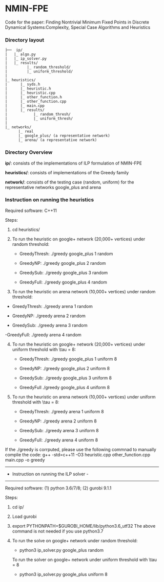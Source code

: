 # NMIN-FPE
Code for the paper: Finding Nontrivial Minimum Fixed Points in Discrete Dynamical Systems:Complexity, Special Case Algorithms and Heuristics

### Directory layout

	├──  ip/
	|   |_ algo.py
	|   |_ ip_solver.py
	|   |_ results/
	|         |_ random_threshold/
	|         |_ uniform_threshold/
	|
	|_ heuristics/
	|      |_ syds.h
	|      |_ heuristic.h
	|      |_ heuristic.cpp
	|      |_ other_function.h
	|      |_ other_function.cpp
	|      |_ main.cpp
	|      |_ results/
	|            |_ random_thresh/
	|            |_ uniform_thresh/
	|  
	|_ networks/
	      |_ real
		  |_ google_plus/ (a representative network)
		  |_ arena/ (a representative network)


### Directory Overview 

  **ip/**: consists of the implementations of ILP formulation of NMIN-FPE

  **heuristics/**: consists of implementations of the Greedy family

  **network/**: consists of the testing case (random, uniform) for the representative networks google_plus and arena


### Instruction on running the heuristics    

Required software: C++11

Steps:
1. cd heuristics/
2. To run the heuristic on google+ network (20,000+ vertices) under random threshold:
   - GreedyThresh: 
	./greedy google_plus 1 random

   - GreedyNP: 
	./greedy google_plus 2 random

   - GreedySub: 
	./greedy google_plus 3 random

   - GreedyFull: 
	./greedy google_plus 4 random

3.  To run the heuristic on arena network (10,000+ vertices) under random threshold:
   - GreedyThresh:
   ./greedy arena 1 random

   - GreedyNP:
   ./greedy arena 2 random

   - GreedySub:
   ./greedy arena 3 random

   -GreedyFull:
   ./greedy arena 4 random

4. To run the heuristic on google+ network (20,000+ vertices) under uniform threshold with \tau = 8:
   - GreedyThresh: 
	./greedy google_plus 1 uniform 8

   - GreedyNP:
	./greedy google_plus 2 uniform 8

   - GreedySub:
	./greedy google_plus 3 uniform 8

   - GreedyFull
	./greedy google_plus 4 uniform 8

5. To run the heuristic on arena network (10,000+ vertices) under uniform threshold with \tau = 8:
   - GreedyThresh:
   ./greedy arena 1 uniform 8

   - GreedyNP:
   ./greedy arena 2 uniform 8

   - GreedySub:
   ./greedy arena 3 uniform 8

   - GreedyFull:
   ./greedy arena 4 uniform 8

If the ./greedy is corrputed, please use the following commnad to manually complie the code:
	g++ -std=c++11 -O3 heuristic.cpp other_function.cpp main.cpp -o greedy

- -------------------------------------------
-   Instruction on running the ILP solver   -
- -------------------------------------------
Required software: (1) python 3.6/7/8; (2) gurobi 9.1.1

Steps:
1. cd ip/
3. Load gurobi
3. export PYTHONPATH=$GUROBI_HOME/lib/python3.6_utf32
   The above command is not needed if you use python3.7
4. To run the solve on google+ network under random threshold:
    - python3 ip_solver.py google_plus random

   To run the solver on google+ network under uniform threshold with \tau = 8
    - python3 ip_solver.py google_plus uniform 8
